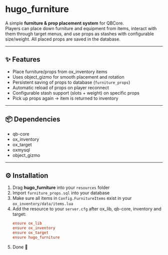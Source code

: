 # hugo_furniture  

A simple **furniture & prop placement system** for QBCore.  
Players can place down furniture and equipment from items, interact with them through target menus, and use props as stashes with configurable size/weight.
All placed props are saved in the database.

---

## ✨ Features
- Place furniture/props from ox_inventory items  
- Uses object_gizmo for smooth placement and rotation  
- Persistent saving of props to database (`furniture_props`)  
- Automatic reload of props on player reconnect  
- Configurable stash support (slots + weight) on specific props  
- Pick up props again → item is returned to inventory  

---

## 📦 Dependencies
- qb-core  
- ox_inventory  
- ox_target  
- oxmysql  
- object_gizmo  

---

## ⚙️ Installation
1. Drag **hugo_furniture** into your `resources` folder  
2. Import `furniture_props.sql` into your database  
3. Make sure all items in `Config.FurnitureItems` exist in your `ox_inventory/data/items.lua`  
4. Add the resource to your `server.cfg` after ox_lib, qb-core, inventory and target:  
   ```cfg
   ensure ox_lib
   ensure ox_inventory
   ensure ox_target
   ensure hugo_furniture
5. Done 🎉
